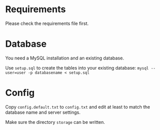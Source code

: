 # Requirements

Please check the requirements file first.

# Database

You need a MySQL installation and an existing database.

Use `setup.sql` to create the tables into your existing database: `mysql --user=user -p databasename < setup.sql`

# Config

Copy `config.default.txt` to `config.txt` and edit at least to match the database name and server settings.

Make sure the directory `storage` can be written.
